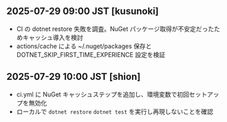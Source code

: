 ## 2025-07-29 09:00 JST [kusunoki]
- CI の dotnet restore 失敗を調査。NuGet パッケージ取得が不安定だったためキャッシュ導入を検討
- actions/cache による ~/.nuget/packages 保存と DOTNET_SKIP_FIRST_TIME_EXPERIENCE 設定を検証

## 2025-07-29 10:00 JST [shion]
- ci.yml に NuGet キャッシュステップを追加し、環境変数で初回セットアップを無効化
- ローカルで `dotnet restore` `dotnet test` を実行し再現しないことを確認
